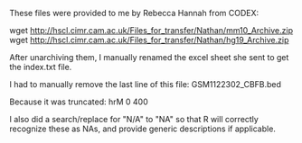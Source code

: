 These files were provided to me by Rebecca Hannah from CODEX:

wget http://hscl.cimr.cam.ac.uk/Files_for_transfer/Nathan/mm10_Archive.zip
wget http://hscl.cimr.cam.ac.uk/Files_for_transfer/Nathan/hg19_Archive.zip

After unarchiving them, I manually renamed the excel sheet she sent to get the index.txt file.

I had to manually remove the last line of this file:
GSM1122302_CBFB.bed

Because it was truncated:
hrM	0	400


I also did a search/replace for "N/A" to "NA" so that R will correctly recognize these as NAs, and provide generic descriptions if applicable.
